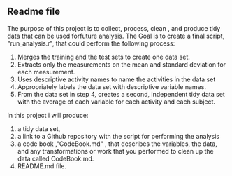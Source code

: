## Readme file
The purpose of this project is to collect, process,  clean , and produce tidy data that can be used forfuture analysis. 
The Goal is to create a final script, "run_analysis.r", that could perform the following process:

1.  Merges the training and the test sets to create one data set.
2.  Extracts only the measurements on the mean and standard deviation for each measurement. 
3.  Uses descriptive activity names to name the activities in the data set
4.  Appropriately labels the data set with descriptive variable names. 
5.  From the data set in step 4, creates a second, independent tidy data set with the average of each variable
for each activity and each subject.

In this project i will produce:
1.  a tidy data set, 
2.   a link to a Github repository with the script for performing the analysis
3.  a code book ,"CodeBook.md" , that describes the variables, the data, and any transformations or 
work that you performed to clean up the data called CodeBook.md. 
4.   README.md file. 
